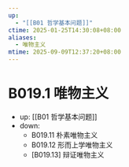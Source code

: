 ```yaml
---
up:
  - "[[B01 哲学基本问题]]"
ctime: 2025-01-25T14:30:08+08:00
aliases:
  - 唯物主义
mtime: 2025-09-09T12:37:20+08:00
---
```


# B019.1 唯物主义

- up: [[B01 哲学基本问题]]
- down:	
	- B019.11 朴素唯物主义
	- B019.12 形而上学唯物主义
	- [B019.13] 辩证唯物主义
	

